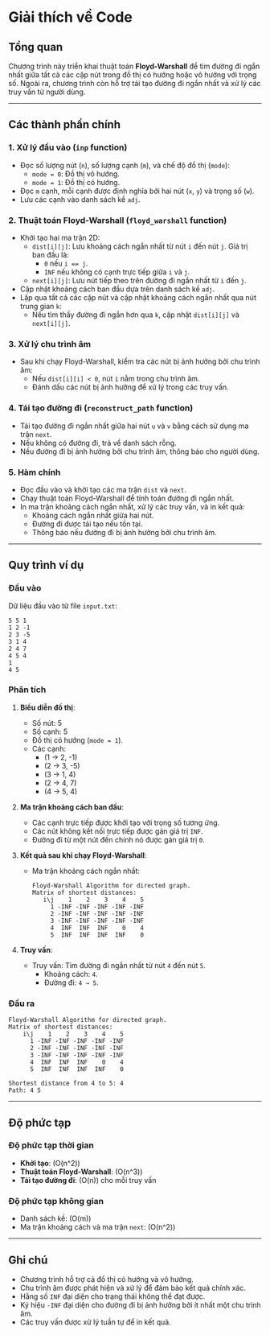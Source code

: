# Giải thích về Code

## Tổng quan
Chương trình này triển khai thuật toán **Floyd-Warshall** để tìm đường đi ngắn nhất giữa tất cả các cặp nút trong đồ thị có hướng hoặc vô hướng với trọng số. Ngoài ra, chương trình còn hỗ trợ tái tạo đường đi ngắn nhất và xử lý các truy vấn từ người dùng.

---

## Các thành phần chính

### 1. **Xử lý đầu vào (`inp` function)**
- Đọc số lượng nút (`n`), số lượng cạnh (`m`), và chế độ đồ thị (`mode`):
  - `mode = 0`: Đồ thị vô hướng.
  - `mode = 1`: Đồ thị có hướng.
- Đọc `m` cạnh, mỗi cạnh được định nghĩa bởi hai nút (`x`, `y`) và trọng số (`w`).
- Lưu các cạnh vào danh sách kề `adj`.

### 2. **Thuật toán Floyd-Warshall (`floyd_warshall` function)**
- Khởi tạo hai ma trận 2D:
  - `dist[i][j]`: Lưu khoảng cách ngắn nhất từ nút `i` đến nút `j`. Giá trị ban đầu là:
    - `0` nếu `i == j`.
    - `INF` nếu không có cạnh trực tiếp giữa `i` và `j`.
  - `next[i][j]`: Lưu nút tiếp theo trên đường đi ngắn nhất từ `i` đến `j`.
- Cập nhật khoảng cách ban đầu dựa trên danh sách kề `adj`.
- Lặp qua tất cả các cặp nút và cập nhật khoảng cách ngắn nhất qua nút trung gian `k`:
  - Nếu tìm thấy đường đi ngắn hơn qua `k`, cập nhật `dist[i][j]` và `next[i][j]`.

### 3. **Xử lý chu trình âm**
- Sau khi chạy Floyd-Warshall, kiểm tra các nút bị ảnh hưởng bởi chu trình âm:
  - Nếu `dist[i][i] < 0`, nút `i` nằm trong chu trình âm.
  - Đánh dấu các nút bị ảnh hưởng để xử lý trong các truy vấn.

### 4. **Tái tạo đường đi (`reconstruct_path` function)**
- Tái tạo đường đi ngắn nhất giữa hai nút `u` và `v` bằng cách sử dụng ma trận `next`.
- Nếu không có đường đi, trả về danh sách rỗng.
- Nếu đường đi bị ảnh hưởng bởi chu trình âm, thông báo cho người dùng.

### 5. **Hàm chính**
- Đọc đầu vào và khởi tạo các ma trận `dist` và `next`.
- Chạy thuật toán Floyd-Warshall để tính toán đường đi ngắn nhất.
- In ma trận khoảng cách ngắn nhất, xử lý các truy vấn, và in kết quả:
  - Khoảng cách ngắn nhất giữa hai nút.
  - Đường đi được tái tạo nếu tồn tại.
  - Thông báo nếu đường đi bị ảnh hưởng bởi chu trình âm.

---

## Quy trình ví dụ

### Đầu vào
Dữ liệu đầu vào từ file `input.txt`:
```
5 5 1
1 2 -1
2 3 -5
3 1 4
2 4 7
4 5 4
1
4 5
```

### Phân tích
1. **Biểu diễn đồ thị**:
   - Số nút: 5
   - Số cạnh: 5
   - Đồ thị có hướng (`mode = 1`).
   - Các cạnh:
     - (1 → 2, -1)
     - (2 → 3, -5)
     - (3 → 1, 4)
     - (2 → 4, 7)
     - (4 → 5, 4)

2. **Ma trận khoảng cách ban đầu**:
   - Các cạnh trực tiếp được khởi tạo với trọng số tương ứng.
   - Các nút không kết nối trực tiếp được gán giá trị `INF`.
   - Đường đi từ một nút đến chính nó được gán giá trị `0`.

3. **Kết quả sau khi chạy Floyd-Warshall**:
   - Ma trận khoảng cách ngắn nhất:
     ```
     Floyd-Warshall Algorithm for directed graph.
     Matrix of shortest distances:
        i\j    1    2    3    4    5
          1 -INF -INF -INF -INF -INF
          2 -INF -INF -INF -INF -INF
          3 -INF -INF -INF -INF -INF
          4  INF  INF  INF    0    4
          5  INF  INF  INF  INF    0
     ```

4. **Truy vấn**:
   - Truy vấn: Tìm đường đi ngắn nhất từ nút `4` đến nút `5`.
     - Khoảng cách: `4`.
     - Đường đi: `4 → 5`.

### Đầu ra
```
Floyd-Warshall Algorithm for directed graph.
Matrix of shortest distances:
    i\j    1    2    3    4    5
      1 -INF -INF -INF -INF -INF
      2 -INF -INF -INF -INF -INF
      3 -INF -INF -INF -INF -INF
      4  INF  INF  INF    0    4
      5  INF  INF  INF  INF    0

Shortest distance from 4 to 5: 4
Path: 4 5
```

--- 

## Độ phức tạp

### Độ phức tạp thời gian
- **Khởi tạo**: \(O(n^2)\)
- **Thuật toán Floyd-Warshall**: \(O(n^3)\)
- **Tái tạo đường đi**: \(O(n)\) cho mỗi truy vấn

### Độ phức tạp không gian
- Danh sách kề: \(O(m)\)
- Ma trận khoảng cách và ma trận `next`: \(O(n^2)\)

---

## Ghi chú
- Chương trình hỗ trợ cả đồ thị có hướng và vô hướng.
- Chu trình âm được phát hiện và xử lý để đảm bảo kết quả chính xác.
- Hằng số `INF` đại diện cho trạng thái không thể đạt được.
- Ký hiệu `-INF` đại diện cho đường đi bị ảnh hưởng bởi ít nhất một chu trình âm.
- Các truy vấn được xử lý tuần tự để in kết quả.
